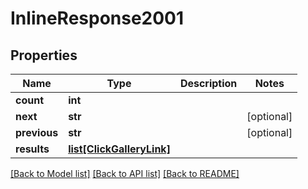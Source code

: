 # InlineResponse2001

## Properties

Name | Type | Description | Notes
------------ | ------------- | ------------- | -------------
**count** | **int** |  | 
**next** | **str** |  | [optional] 
**previous** | **str** |  | [optional] 
**results** | [**list[ClickGalleryLink]**](ClickGalleryLink.md) |  | 

[[Back to Model list]](../#documentation-for-models) [[Back to API list]](../#documentation-for-api-endpoints) [[Back to README]](../)


